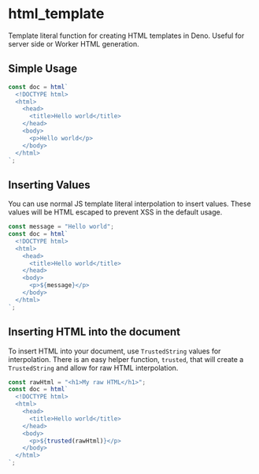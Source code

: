 # html_template

Template literal function for creating HTML templates in Deno. Useful for server
side or Worker HTML generation.

## Simple Usage

```ts
const doc = html`
  <!DOCTYPE html>
  <html>
    <head>
      <title>Hello world</title>
    </head>
    <body>
      <p>Hello world</p>
    </body>
  </html>
`;
```

## Inserting Values

You can use normal JS template literal interpolation to insert values. These
values will be HTML escaped to prevent XSS in the default usage.

```ts
const message = "Hello world";
const doc = html`
  <!DOCTYPE html>
  <html>
    <head>
      <title>Hello world</title>
    </head>
    <body>
      <p>${message}</p>
    </body>
  </html>
`;
```

## Inserting HTML into the document

To insert HTML into your document, use `TrustedString` values for interpolation.
There is an easy helper function, `trusted`, that will create a `TrustedString`
and allow for raw HTML interpolation.

```ts
const rawHtml = "<h1>My raw HTML</h1>";
const doc = html`
  <!DOCTYPE html>
  <html>
    <head>
      <title>Hello world</title>
    </head>
    <body>
      <p>${trusted(rawHtml)}</p>
    </body>
  </html>
`;
```
